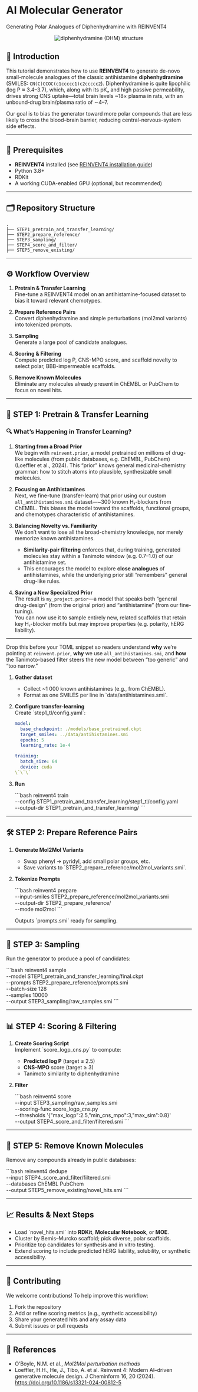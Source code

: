 # AI Molecular Generator
Generating Polar Analogues of Diphenhydramine with REINVENT4

<p align="center">
  <img src="images/Diphen.png" alt="diphenhydramine (DHM) structure" />
</p>

## 📖 Introduction

This tutorial demonstrates how to use **REINVENT4** to generate de-novo small-molecule analogues of the classic antihistamine **diphenhydramine** (SMILES: `CN(C)CCOC(c1ccccc1)c2ccccc2`). Diphenhydramine is quite lipophilic (log P ≈ 3.4–3.7), which, along with its pKₐ and high passive permeability, drives strong CNS uptake—total brain levels ~18× plasma in rats, with an unbound‐drug brain/plasma ratio of ∼4–7. 

Our goal is to bias the generator toward more polar compounds that are less likely to cross the blood–brain barrier, reducing central-nervous-system side effects.

---

## 🔧 Prerequisites

- **REINVENT4** installed (see [REINVENT4 installation guide](https://github.com/MolecularAI/Reinvent4))  
- Python 3.8+  
- RDKit  
- A working CUDA-enabled GPU (optional, but recommended)  

---

## 🗂️ Repository Structure

```
.
├── STEP1_pretrain_and_transfer_learning/
├── STEP2_prepare_reference/
├── STEP3_sampling/
├── STEP4_score_and_filter/
├── STEP5_remove_existing/

```

---

## ⚙️ Workflow Overview

1. **Pretrain & Transfer Learning**  
   Fine-tune a REINVENT4 model on an antihistamine-focused dataset to bias it toward relevant chemotypes.

2. **Prepare Reference Pairs**  
   Convert diphenhydramine and simple perturbations (mol2mol variants) into tokenized prompts.

3. **Sampling**  
   Generate a large pool of candidate analogues.

4. **Scoring & Filtering**  
   Compute predicted log P, CNS-MPO score, and scaffold novelty to select polar, BBB-impermeable scaffolds.

5. **Remove Known Molecules**  
   Eliminate any molecules already present in ChEMBL or PubChem to focus on novel hits.

---

## 🚀 STEP 1: Pretrain & Transfer Learning

### 🔍 What’s Happening in Transfer Learning?

1. **Starting from a Broad Prior**  
   We begin with `reinvent.prior`, a model pretrained on millions of drug-like molecules (from public databases, e.g. ChEMBL, PubChem) (Loeffler et al., 2024). This “prior” knows general medicinal-chemistry grammar: how to stitch atoms into plausible, synthesizable small molecules.

2. **Focusing on Antihistamines**  
   Next, we fine-tune (transfer-learn) that prior using our custom `all_antihistamines.smi` dataset—~300 known H₁-blockers from ChEMBL. This biases the model toward the scaffolds, functional groups, and chemotypes characteristic of antihistamines.

3. **Balancing Novelty vs. Familiarity**  
   We don’t want to lose all the broad-chemistry knowledge, nor merely memorize known antihistamines.  
   - **Similarity-pair filtering** enforces that, during training, generated molecules stay within a Tanimoto window (e.g. 0.7–1.0) of our antihistamine set.  
   - This encourages the model to explore **close analogues** of antihistamines, while the underlying prior still “remembers” general drug-like rules.

4. **Saving a New Specialized Prior**  
   The result is `my_project.prior`—a model that speaks both “general drug-design” (from the original prior) and “antihistamine” (from our fine-tuning).  
   You can now use it to sample entirely new, related scaffolds that retain key H₁-blocker motifs but may improve properties (e.g. polarity, hERG liability).

---

Drop this before your TOML snippet so readers understand **why** we’re pointing at `reinvent.prior`, **why** we use `all_antihistamines.smi`, and **how** the Tanimoto-based filter steers the new model between “too generic” and “too narrow.”


1. **Gather dataset**  
   - Collect ~1 000 known antihistamines (e.g., from ChEMBL).  
   - Format as one SMILES per line in \`data/antihistamines.smi\`.

2. **Configure transfer-learning**  
   Create \`step1_tl/config.yaml\`:

   ```yaml
   model:
     base_checkpoint: ./models/base_pretrained.ckpt
     target_smiles: ../data/antihistamines.smi
     epochs: 5
     learning_rate: 1e-4

   training:
     batch_size: 64
     device: cuda
   \`\`\`

3. **Run**  

   \`\`\`bash
   reinvent4 train \
     --config STEP1_pretrain_and_transfer_learning/step1_tl/config.yaml \
     --output-dir STEP1_pretrain_and_transfer_learning/
   \`\`\`

---

## 🛠️ STEP 2: Prepare Reference Pairs

1. **Generate Mol2Mol Variants**  
   - Swap phenyl → pyridyl, add small polar groups, etc.  
   - Save variants to \`STEP2_prepare_reference/mol2mol_variants.smi\`.

2. **Tokenize Prompts**  

   \`\`\`bash
   reinvent4 prepare \
     --input-smiles STEP2_prepare_reference/mol2mol_variants.smi \
     --output-dir STEP2_prepare_reference/ \
     --mode mol2mol
   \`\`\`

   Outputs \`prompts.smi\` ready for sampling.

---

## 🎲 STEP 3: Sampling

Run the generator to produce a pool of candidates:

\`\`\`bash
reinvent4 sample \
  --model STEP1_pretrain_and_transfer_learning/final.ckpt \
  --prompts STEP2_prepare_reference/prompts.smi \
  --batch-size 128 \
  --samples 10000 \
  --output STEP3_sampling/raw_samples.smi
\`\`\`

---

## 📊 STEP 4: Scoring & Filtering

1. **Create Scoring Script**  
   Implement \`score_logp_cns.py\` to compute:
   - **Predicted log P** (target ≤ 2.5)  
   - **CNS-MPO** score (target ≥ 3)  
   - Tanimoto similarity to diphenhydramine

2. **Filter**  

   \`\`\`bash
   reinvent4 score \
     --input STEP3_sampling/raw_samples.smi \
     --scoring-func score_logp_cns.py \
     --thresholds '{"max_logp":2.5,"min_cns_mpo":3,"max_sim":0.8}' \
     --output STEP4_score_and_filter/filtered.smi
   \`\`\`

---

## 🚫 STEP 5: Remove Known Molecules

Remove any compounds already in public databases:

\`\`\`bash
reinvent4 dedupe \
  --input STEP4_score_and_filter/filtered.smi \
  --databases ChEMBL PubChem \
  --output STEP5_remove_existing/novel_hits.smi
\`\`\`

---

## 📈 Results & Next Steps

- Load \`novel_hits.smi\` into **RDKit**, **Molecular Notebook**, or **MOE**.  
- Cluster by Bemis–Murcko scaffold; pick diverse, polar scaffolds.  
- Prioritize top candidates for synthesis and in vitro testing.  
- Extend scoring to include predicted hERG liability, solubility, or synthetic accessibility.

---

## 🤝 Contributing

We welcome contributions! To help improve this workflow:

1. Fork the repository  
2. Add or refine scoring metrics (e.g., synthetic accessibility)  
3. Share your generated hits and any assay data  
4. Submit issues or pull requests  

---

## 📜 References

- O’Boyle, N.M. et al., *Mol2Mol perturbation methods*  
- Loeffler, H.H., He, J., Tibo, A. et al. Reinvent 4: Modern AI–driven generative molecule design. J Cheminform 16, 20 (2024). https://doi.org/10.1186/s13321-024-00812-5
